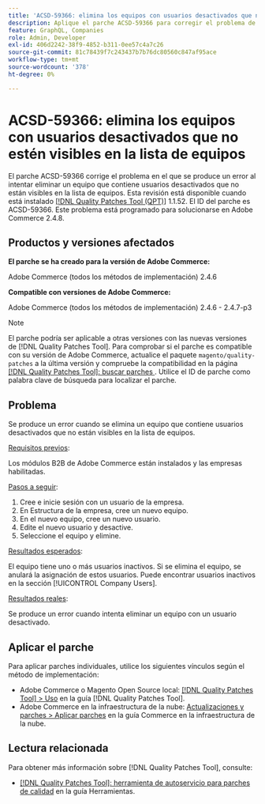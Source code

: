 ```yaml
---
title: 'ACSD-59366: elimina los equipos con usuarios desactivados que no estén visibles en la lista de equipos'
description: Aplique el parche ACSD-59366 para corregir el problema de Adobe Commerce en el que se produce un error al intentar eliminar un equipo que contiene usuarios desactivados que no están visibles en la lista de equipos.
feature: GraphQL, Companies
role: Admin, Developer
exl-id: 406d2242-38f9-4852-b311-0ee57c4a7c26
source-git-commit: 81c78439f7c243437b7b76dc80560c847af95ace
workflow-type: tm+mt
source-wordcount: '378'
ht-degree: 0%

---
```


# ACSD-59366: elimina los equipos con usuarios desactivados que no estén visibles en la lista de equipos

El parche ACSD-59366 corrige el problema en el que se produce un error al intentar eliminar un equipo que contiene usuarios desactivados que no están visibles en la lista de equipos. Esta revisión está disponible cuando está instalado [[!DNL Quality Patches Tool (QPT)]](/help/tools/quality-patches-tool/quality-patches-tool-to-self-serve-quality-patches.md) 1.1.52. El ID del parche es ACSD-59366. Este problema está programado para solucionarse en Adobe Commerce 2.4.8.

## Productos y versiones afectados

**El parche se ha creado para la versión de Adobe Commerce:**

Adobe Commerce (todos los métodos de implementación) 2.4.6

**Compatible con versiones de Adobe Commerce:**

Adobe Commerce (todos los métodos de implementación) 2.4.6 - 2.4.7-p3

>[!NOTE]
>
>El parche podría ser aplicable a otras versiones con las nuevas versiones de [!DNL Quality Patches Tool]. Para comprobar si el parche es compatible con su versión de Adobe Commerce, actualice el paquete `magento/quality-patches` a la última versión y compruebe la compatibilidad en la página [[!DNL Quality Patches Tool]: buscar parches ](https://experienceleague.adobe.com/tools/commerce-quality-patches/index.html?lang=es). Utilice el ID de parche como palabra clave de búsqueda para localizar el parche.

## Problema

Se produce un error cuando se elimina un equipo que contiene usuarios desactivados que no están visibles en la lista de equipos.

<u>Requisitos previos</u>:

Los módulos B2B de Adobe Commerce están instalados y las empresas habilitadas.

<u>Pasos a seguir</u>:

1. Cree e inicie sesión con un usuario de la empresa.
1. En Estructura de la empresa, cree un nuevo equipo.
1. En el nuevo equipo, cree un nuevo usuario.
1. Edite el nuevo usuario y desactive.
1. Seleccione el equipo y elimine.

<u>Resultados esperados</u>:

El equipo tiene uno o más usuarios inactivos. Si se elimina el equipo, se anulará la asignación de estos usuarios. Puede encontrar usuarios inactivos en la sección [!UICONTROL Company Users].

<u>Resultados reales</u>:

Se produce un error cuando intenta eliminar un equipo con un usuario desactivado.

## Aplicar el parche

Para aplicar parches individuales, utilice los siguientes vínculos según el método de implementación:

* Adobe Commerce o Magento Open Source local: [[!DNL Quality Patches Tool] > Uso](/help/tools/quality-patches-tool/usage.md) en la guía [!DNL Quality Patches Tool].
* Adobe Commerce en la infraestructura de la nube: [Actualizaciones y parches > Aplicar parches](https://experienceleague.adobe.com/docs/commerce-cloud-service/user-guide/develop/upgrade/apply-patches.html?lang=es) en la guía Commerce en la infraestructura de la nube.

## Lectura relacionada

Para obtener más información sobre [!DNL Quality Patches Tool], consulte:

* [[!DNL Quality Patches Tool]: herramienta de autoservicio para parches de calidad](/help/tools/quality-patches-tool/quality-patches-tool-to-self-serve-quality-patches.md) en la guía Herramientas.
